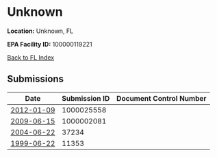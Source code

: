 # Unknown

**Location:** Unknown, FL

**EPA Facility ID:** 100000119221

[Back to FL Index](../../index.md)

## Submissions

| Date | Submission ID | Document Control Number |
|------|--------------|-------------------------|
| [2012-01-09](submissions/1000025558.md) | 1000025558 |  |
| [2009-06-15](submissions/1000002081.md) | 1000002081 |  |
| [2004-06-22](submissions/37234.md) | 37234 |  |
| [1999-06-22](submissions/11353.md) | 11353 |  |
